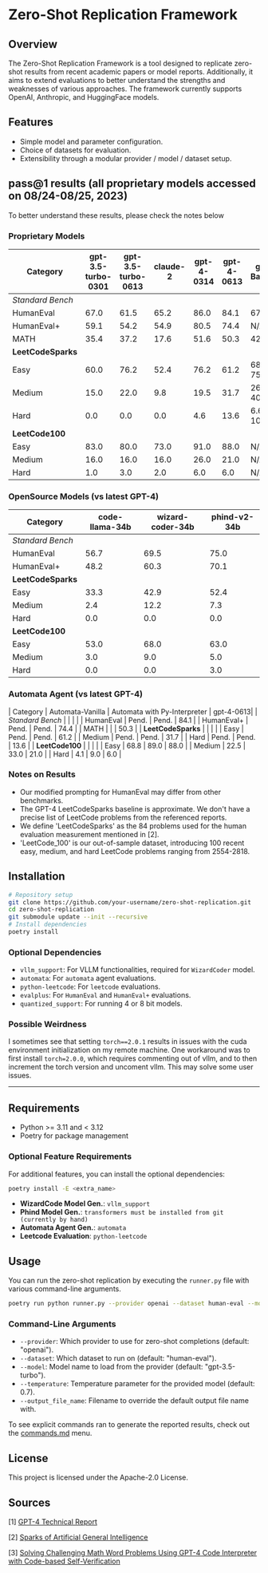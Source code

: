# Zero-Shot Replication Framework

## Overview

The Zero-Shot Replication Framework is a tool designed to replicate zero-shot results from recent academic papers or model reports. Additionally, it aims to extend evaluations to better understand the strengths and weaknesses of various approaches. The framework currently supports OpenAI, Anthropic, and HuggingFace models.

## Features

- Simple model and parameter configuration.
- Choice of datasets for evaluation.
- Extensibility through a modular provider / model / dataset setup.

## pass@1 results (all proprietary models accessed on 08/24-08/25, 2023)

To better understand these results, please check the notes below

### Proprietary Models

| Category             | gpt-3.5-turbo-0301 | gpt-3.5-turbo-0613 | claude-2 | gpt-4-0314 | gpt-4-0613| gpt-4 Baseline | Sources  |
|----------------------|--------------------|--------------------|----------|------------|-----------|----------------|----------|
| *Standard Bench*     |                    |                    |          |            |           |                |          |
| HumanEval            | 67.0               | 61.5               | 65.2     | 86.0       | 84.1      | 67.0           | [1]      |
| HumanEval+           | 59.1               | 54.2               | 54.9     | 80.5       | 74.4      | N/A            |          |
| MATH                 | 35.4               | 37.2               | 17.6     | 51.6       | 50.3      | 42.2           | [3]      |
| **LeetCodeSparks**   |                    |                    |          |            |           |                | [1,2]    |
| Easy                 | 60.0               | 76.2               | 52.4     | 76.2       | 61.2      | 68.2-75.6      | [1,2]*   |
| Medium               | 15.0               | 22.0               | 9.8      | 19.5       | 31.7      | 26.7-40.0      | [1,2]*   |
| Hard                 | 0.0                | 0.0                | 0.0      | 4.6        | 13.6      | 6.6-10.7       | [1,2]*   |
| **LeetCode100**      |                    |                    |          |            |           |                |          |
| Easy                 | 83.0               | 80.0               | 73.0     | 91.0       | 88.0      | N/A            |          |
| Medium               | 16.0               | 16.0               | 16.0     | 26.0       | 21.0      | N/A            |          |
| Hard                 | 1.0                | 3.0                | 2.0      | 6.0        | 6.0       | N/A            |          |

### OpenSource Models (vs latest GPT-4)

| Category             | code-llama-34b | wizard-coder-34b | phind-v2-34b |
|----------------------|----------------|------------------|--------------|
| *Standard Bench*     |                |                  |              |
| HumanEval            | 56.7           | 69.5             | 75.0         |
| HumanEval+           | 48.2           | 60.3             | 70.1         |
| **LeetCodeSparks**   |                |                  |              |
| Easy                 | 33.3           | 42.9             | 52.4         |
| Medium               | 2.4            | 12.2             | 7.3          |
| Hard                 | 0.0            | 0.0              | 0.0          |
| **LeetCode100**      |                |                  |              |
| Easy                 | 53.0           | 68.0             | 63.0         |
| Medium               | 3.0            | 9.0              | 5.0          |
| Hard                 | 0.0            | 0.0              | 3.0          |

### Automata Agent (vs latest GPT-4)

| Category             | Automata-Vanilla | Automata with Py-Interpreter | gpt-4-0613|
| *Standard Bench*     |                  |                              |           |
| HumanEval            | Pend.            | Pend.                        | 84.1      |
| HumanEval+           | Pend.            | Pend.                        | 74.4      |
| MATH                 |                  |                              | 50.3      |
| **LeetCodeSparks**   |                  |                              |           |
| Easy                 | Pend.            | Pend.                        | 61.2      |
| Medium               | Pend.            | Pend.                        | 31.7      |
| Hard                 | Pend.            | Pend.                        | 13.6      |
| **LeetCode100**      |                  |                              |           |
| Easy                 | 68.8             | 89.0                         | 88.0      |
| Medium               | 22.5             | 33.0                         | 21.0      |
| Hard                 | 4.1              | 9.0                          | 6.0       |

### Notes on Results

- Our modified prompting for HumanEval may differ from other benchmarks.
- The GPT-4 LeetCodeSparks baseline is approximate. We don't have a precise list of LeetCode problems from the referenced reports.
- We define 'LeetCodeSparks' as the 84 problems used for the human evaluation measurement mentioned in [2].
- 'LeetCode_100' is our out-of-sample dataset, introducing 100 recent easy, medium, and hard LeetCode problems ranging from 2554-2818.

## Installation

```bash
# Repository setup
git clone https://github.com/your-username/zero-shot-replication.git
cd zero-shot-replication
git submodule update --init --recursive
# Install dependencies
poetry install
```

### Optional Dependencies

- `vllm_support`: For VLLM functionalities, required for `WizardCoder` model.
- `automata`: For `automata` agent evaluations.
- `python-leetcode`: For `leetcode` evaluations.
- `evalplus`: For `HumanEval` and `HumanEval+` evaluations.
- `quantized_support`: For running 4 or 8 bit models.

### Possible Weirdness

I sometimes see that setting `torch==2.0.1` results in issues with the cuda environment initialization on my remote machine. One workaround was to first install `torch=2.0.0`, which requires commenting out of vllm, and to then increment the torch version and uncoment vllm. This may solve some user issues.

---

## Requirements

- Python >= 3.11 and < 3.12
- Poetry for package management

### Optional Feature Requirements

For additional features, you can install the optional dependencies:

```bash
poetry install -E <extra_name>
```

- **WizardCode Model Gen.**: `vllm_support`
- **Phind Model Gen.**: `transformers must be installed from git (currently by hand)`
- **Automata Agent Gen.**: `automata`
- **Leetcode Evaluation**: `python-leetcode`

## Usage

You can run the zero-shot replication by executing the `runner.py` file with various command-line arguments.

```bash
poetry run python runner.py --provider openai --dataset human-eval --model gpt-4-0613 --temperature 0.7
```

### Command-Line Arguments

- `--provider`: Which provider to use for zero-shot completions (default: "openai").
- `--dataset`: Which dataset to run on (default: "human-eval").
- `--model`: Model name to load from the provider (default: "gpt-3.5-turbo").
- `--temperature`: Temperature parameter for the provided model (default: 0.7).
- `--output_file_name`: Filename to override the default output file name with.

To see explicit commands ran to generate the reported results, check out the [commands.md](commands.md) menu.

## License

This project is licensed under the Apache-2.0 License.

## Sources

[1] [GPT-4 Technical Report](https://arxiv.org/abs/2303.08774)

[2] [Sparks of Artificial General Intelligence](https://arxiv.org/pdf/2303.12712.pdf)

[3] [Solving Challenging Math Word Problems Using GPT-4 Code Interpreter with Code-based Self-Verification](https://paperswithcode.com/paper/solving-challenging-math-word-problems-using)
